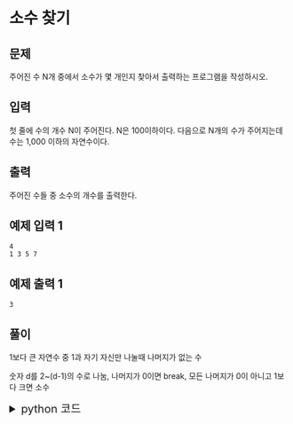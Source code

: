 # 소수 찾기

## 문제
주어진 수 N개 중에서 소수가 몇 개인지 찾아서 출력하는 프로그램을 작성하시오.

## 입력
첫 줄에 수의 개수 N이 주어진다. N은 100이하이다. 다음으로 N개의 수가 주어지는데 수는 1,000 이하의 자연수이다.

## 출력
주어진 수들 중 소수의 개수를 출력한다.

## 예제 입력 1 
    4
    1 3 5 7

## 예제 출력 1 
    3

## 풀이
1보다 큰 자연수 중 1과 자기 자신만 나눌때 나머지가 없는 수

숫자 d를 2~(d-1)의 수로 나눔, 나머지가 0이면 break, 모든 나머지가 0이 아니고 1보다 크면 소수

<details>
<summary style="font-size : 20px">python 코드</summary>
<div>

```python
N = int(input())
data = list(map(int, input().split()))
cnt = 0

for d in data:
    c = 0
    for i in range(2, d):
        if d % i == 0:
            c = 1
            break
    
    if c == 0 and d > 1:
        cnt += 1

print(cnt)
```

</div>
</details>